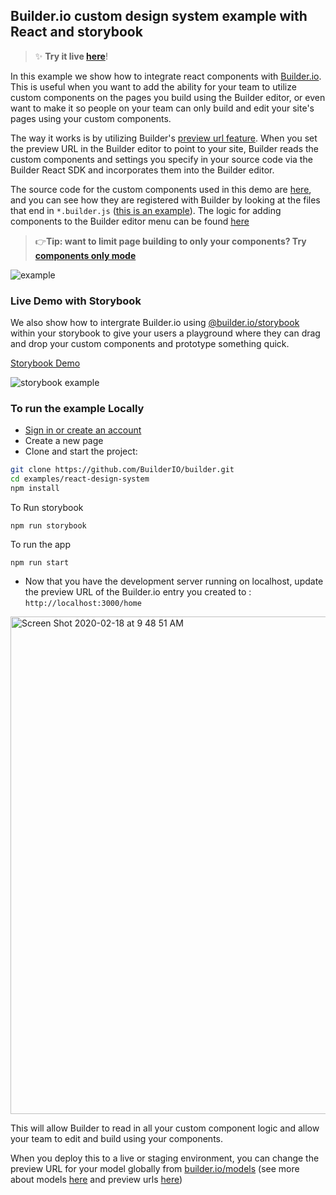 ## Builder.io custom design system example with React and storybook

> ✨ **Try it live [here](https://builder.io/fiddle/4b2e0a2e4b1a44a88a5e6f8c46cdfe7c)**!

In this example we show how to integrate react components with [Builder.io](https://builder.io). This is useful when you want to add the ability for your team to utilize custom components on the pages you build using the Builder editor, or even want to make it so people on your team can only build and edit your site's pages using your custom components.

The way it works is by utilizing Builder's [preview url feature](https://builder.io/c/docs/guides/preview-url). When you set the preview URL in the Builder editor to point to your site, Builder reads the custom components and settings you specify in your source code via the Builder React SDK and incorporates them into the Builder editor.

The source code for the custom components used in this demo are [here](src/components), and you can see how they are registered with Builder by looking at the files that end in `*.builder.js` ([this is an example](https://github.com/BuilderIO/builder/blob/master/examples/react-design-system/src/components/ProductsList/ProductsList.builder.js)). The logic for adding components to the Builder editor menu can be found [here](https://github.com/BuilderIO/builder/blob/master/examples/react-design-system/src/builder-settings.js)

> 👉**Tip: want to limit page building to only your components? Try [components only mode](https://builder.io/c/docs/guides/components-only-mode)**

<img src="https://imgur.com/PJW3b4S.gif" alt="example" />

### Live Demo with Storybook

We also show how to intergrate Builder.io using [@builder.io/storybook](https://github.com/builderio/builder/tree/master/packages/storybook) within your storybook to give your users a playground where they can drag and drop your custom components and prototype something quick.

[Storybook Demo](https://builder-storybook.firebaseapp.com/)

<img src="https://user-images.githubusercontent.com/5093430/76154244-ebbe6480-608d-11ea-9dc9-08a59eda220e.gif" alt="storybook example" />

### To run the example Locally

- [Sign in or create an account](https://builder.io)
- Create a new page
- Clone and start the project:

```bash
git clone https://github.com/BuilderIO/builder.git
cd examples/react-design-system
npm install
```

To Run storybook

```
npm run storybook
```

To run the app

```
npm run start
```

- Now that you have the development server running on localhost, update the preview URL of the Builder.io entry you created to : `http://localhost:3000/home`

<img width="796" alt="Screen Shot 2020-02-18 at 9 48 51 AM" src="https://user-images.githubusercontent.com/5093430/74763082-f5457100-5233-11ea-870b-a1b17c7f99fe.png">

This will allow Builder to read in all your custom component logic and allow your team to edit and build using your components.

When you deploy this to a live or staging environment, you can change the preview URL for your model globally from [builder.io/models](https://builder.io/models) (see more about models [here](https://builder.io/c/docs/guides/getting-started-with-models) and preview urls [here](https://builder.io/c/docs/guides/preview-url))
